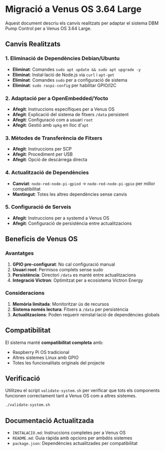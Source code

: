 # Migració a Venus OS 3.64 Large

Aquest document descriu els canvis realitzats per adaptar el sistema DBM Pump Control per a Venus OS 3.64 Large.

## Canvis Realitzats

### 1. Eliminació de Dependències Debian/Ubuntu
- **Eliminat**: Comandes `sudo apt update && sudo apt upgrade -y`
- **Eliminat**: Instal·lació de Node.js via `curl` i `apt-get`
- **Eliminat**: Comandes `sudo` per a configuració de sistema
- **Eliminat**: `sudo raspi-config` per habilitar GPIO/I2C

### 2. Adaptació per a OpenEmbedded/Yocto
- **Afegit**: Instruccions específiques per a Venus OS
- **Afegit**: Explicació del sistema de fitxers `/data` persistent
- **Afegit**: Configuració com a usuari `root`
- **Afegit**: Gestió amb `opkg` en lloc d'`apt`

### 3. Mètodes de Transferència de Fitxers
- **Afegit**: Instruccions per SCP
- **Afegit**: Procediment per USB
- **Afegit**: Opció de descàrrega directa

### 4. Actualització de Dependències
- **Canviat**: `node-red-node-pi-gpiod` → `node-red-node-pi-gpio` per millor compatibilitat
- **Mantingut**: Totes les altres dependències sense canvis

### 5. Configuració de Serveis
- **Afegit**: Instruccions per a systemd a Venus OS
- **Afegit**: Configuració de persistència entre actualitzacions

## Beneficis de Venus OS

### Avantatges
1. **GPIO pre-configurat**: No cal configuració manual
2. **Usuari root**: Permisos complets sense sudo
3. **Persistència**: Directori `/data` es manté entre actualitzacions
4. **Integració Victron**: Optimitzat per a ecosistema Victron Energy

### Consideracions
1. **Memòria limitada**: Monitoritzar ús de recursos
2. **Sistema només lectura**: Fitxers a `/data` per persistència
3. **Actualitzacions**: Poden requerir reinstal·lació de dependències globals

## Compatibilitat

El sistema manté **compatibilitat completa** amb:
- Raspberry Pi OS tradicional
- Altres sistemes Linux amb GPIO
- Totes les funcionalitats originals del projecte

## Verificació

Utilitzeu el script `validate-system.sh` per verificar que tots els components funcionen correctament tant a Venus OS com a altres sistemes.

```bash
./validate-system.sh
```

## Documentació Actualitzada

- `INSTALACIO.md`: Instruccions completes per a Venus OS
- `README.md`: Guia ràpida amb opcions per ambdós sistemes
- `package.json`: Dependències actualitzades per compatibilitat